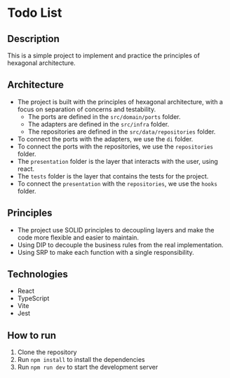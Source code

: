 # Todo List

## Description

This is a simple project to implement and practice the principles of hexagonal architecture.

## Architecture

- The project is built with the principles of hexagonal architecture, with a focus on separation of concerns and testability.
  - The ports are defined in the `src/domain/ports` folder.
  - The adapters are defined in the `src/infra` folder.
  - The repositories are defined in the `src/data/repositories` folder.
- To connect the ports with the adapters, we use the `di` folder.
- To connect the ports with the repositories, we use the `repositories` folder.
- The `presentation` folder is the layer that interacts with the user, using react.
- The `tests` folder is the layer that contains the tests for the project.
- To connect the `presentation` with the `repositories`, we use the `hooks` folder.

## Principles

- The project use SOLID principles to decoupling layers and make the code more flexible and easier to maintain.
- Using DIP to decouple the business rules from the real implementation.
- Using SRP to make each function with a single responsibility.

## Technologies

- React
- TypeScript
- Vite
- Jest

## How to run

1. Clone the repository
2. Run `npm install` to install the dependencies
3. Run `npm run dev` to start the development server
